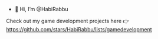 - 👋 Hi, I’m @HabiRabbu

Check out my game development projects here 👉 https://github.com/stars/HabiRabbu/lists/gamedevelopment

<!---
HabiRabbu/HabiRabbu is a ✨ special ✨ repository because its `README.md` (this file) appears on your GitHub profile.
You can click the Preview link to take a look at your changes.
--->
